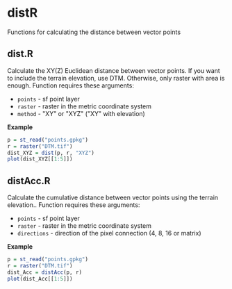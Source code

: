 # distR
Functions for calculating the distance between vector points

## dist.R
Calculate the XY(Z) Euclidean distance between vector points. If you want to include the terrain elevation, use DTM. Otherwise, only raster with area is enough. Function requires these arguments:
- `points` - sf point layer
- `raster` - raster in the metric coordinate system
- `method` - "XY" or "XYZ" ("XY" with elevation)

**Example**
``` r
p = st_read("points.gpkg")
r = raster("DTM.tif")
dist_XYZ = dist(p, r, "XYZ")
plot(dist_XYZ[[1:5]])
```

## distAcc.R
Calculate the cumulative distance between vector points using the terrain elevation.. Function requires these arguments:
- `points` - sf point layer
- `raster` - raster in the metric coordinate system
- `directions` - direction of the pixel connection (4, 8, 16 or matrix)

**Example**
``` r
p = st_read("points.gpkg")
r = raster("DTM.tif")
dist_Acc = distAcc(p, r)
plot(dist_Acc[[1:5]])
```
